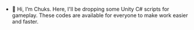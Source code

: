 - 👋 Hi, I’m Chuks.
Here, I'll be dropping some Unity C# scripts for gameplay.
These codes are available for everyone to make work easier and faster.
